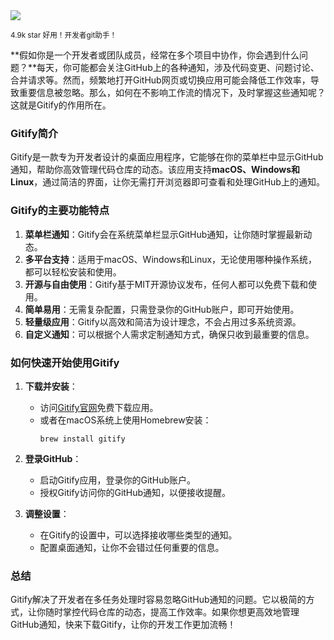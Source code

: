 <img src="/assets/image/250513-gitify.png"/> 

<small>4.9k star 好用！开发者git助手！</small>

**假如你是一个开发者或团队成员，经常在多个项目中协作，你会遇到什么问题？**每天，你可能都会关注GitHub上的各种通知，涉及代码变更、问题讨论、合并请求等。然而，频繁地打开GitHub网页或切换应用可能会降低工作效率，导致重要信息被忽略。那么，如何在不影响工作流的情况下，及时掌握这些通知呢？这就是Gitify的作用所在。

### **Gitify简介**
Gitify是一款专为开发者设计的桌面应用程序，它能够在你的菜单栏中显示GitHub通知，帮助你高效管理代码仓库的动态。该应用支持**macOS、Windows和Linux**，通过简洁的界面，让你无需打开浏览器即可查看和处理GitHub上的通知。

### **Gitify的主要功能特点**
1. **菜单栏通知**：Gitify会在系统菜单栏显示GitHub通知，让你随时掌握最新动态。
2. **多平台支持**：适用于macOS、Windows和Linux，无论使用哪种操作系统，都可以轻松安装和使用。
3. **开源与自由使用**：Gitify基于MIT开源协议发布，任何人都可以免费下载和使用。
4. **简单易用**：无需复杂配置，只需登录你的GitHub账户，即可开始使用。
5. **轻量级应用**：Gitify以高效和简洁为设计理念，不会占用过多系统资源。
6. **自定义通知**：可以根据个人需求定制通知方式，确保只收到最重要的信息。

### **如何快速开始使用Gitify**
1. **下载并安装**：
   - 访问[Gitify官网](https://gitify.io)免费下载应用。
   - 或者在macOS系统上使用Homebrew安装：
     ```
     brew install gitify
     ```

2. **登录GitHub**：
   - 启动Gitify应用，登录你的GitHub账户。
   - 授权Gitify访问你的GitHub通知，以便接收提醒。

3. **调整设置**：
   - 在Gitify的设置中，可以选择接收哪些类型的通知。
   - 配置桌面通知，让你不会错过任何重要的信息。

### **总结**
Gitify解决了开发者在多任务处理时容易忽略GitHub通知的问题。它以极简的方式，让你随时掌控代码仓库的动态，提高工作效率。如果你想更高效地管理GitHub通知，快来下载Gitify，让你的开发工作更加流畅！